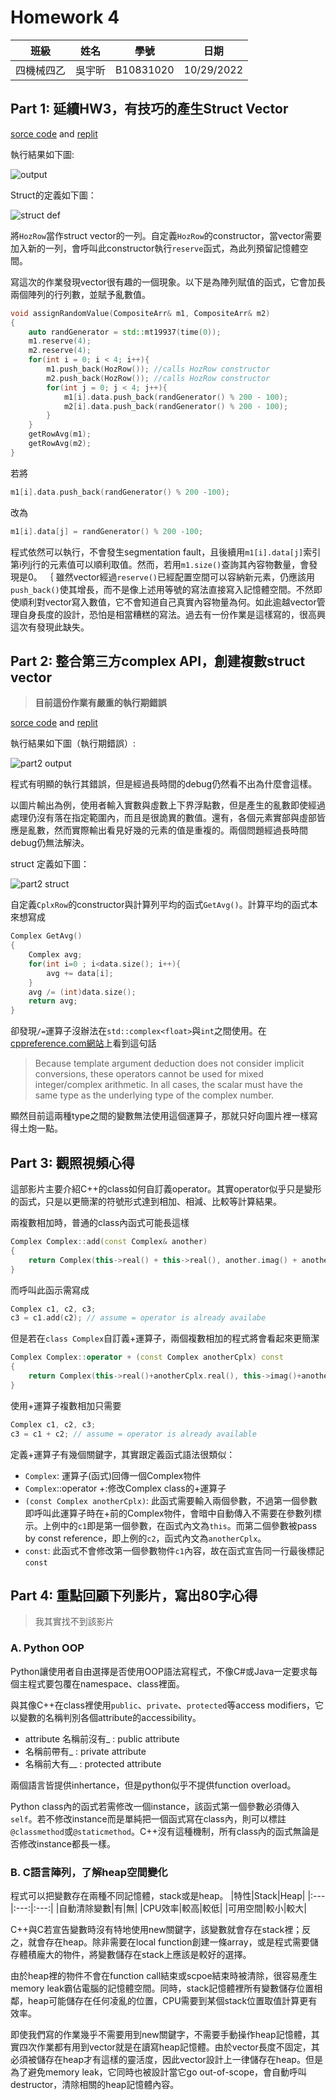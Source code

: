 # Homework 4
 |  班級   | 姓名 |  學號   |   日期   |
 |   :---: | :---:|  :---:  |:---: |
 |四機械四乙|吳宇昕|B10831020|10/29/2022|

## Part 1: 延續HW3，有技巧的產生Struct Vector
[sorce code](CODE/HW4-Task1-1.cpp) and [replit](https://replit.com/join/ivcjhkwpfh-b10831020)

執行結果如下圖:

![output](IMG/part1_output.png)

Struct的定義如下圖：

![struct def](IMG/part1_struct.png) 

將```HozRow```當作struct vector的一列。自定義```HozRow```的constructor，當vector需要加入新的一列，會呼叫此constructor執行```reserve```函式，為此列預留記憶體空間。

寫這次的作業發現vector很有趣的一個現象。以下是為陣列賦值的函式，它會加長兩個陣列的行列數，並賦予亂數值。

```c++
void assignRandomValue(CompositeArr& m1, CompositeArr& m2)
{
    auto randGenerator = std::mt19937(time(0));
    m1.reserve(4);
    m2.reserve(4);
    for(int i = 0; i < 4; i++){
        m1.push_back(HozRow()); //calls HozRow constructor
        m2.push_back(HozRow()); //calls HozRow constructor
        for(int j = 0; j < 4; j++){
            m1[i].data.push_back(randGenerator() % 200 - 100);
            m2[i].data.push_back(randGenerator() % 200 - 100);
        }
    }
    getRowAvg(m1);
    getRowAvg(m2);
}
```
若將
```c++
m1[i].data.push_back(randGenerator() % 200 -100);
```
改為
```c++
m1[i].data[j] = randGenerator() % 200 -100;
```
程式依然可以執行，不會發生segmentation fault，且後續用```m1[i].data[j]```索引第i列j行的元素值可以順利取值。然而，若用```m1.size()```查詢其內容物數量，會發現是0。
｛
雖然vector經過```reserve()```已經配置空間可以容納新元素，仍應該用```push_back()```使其增長，而不是像上述用等號的寫法直接寫入記憶體空間。不然即使順利對vector寫入數值，它不會知道自己真實內容物量為何。如此逾越vector管理自身長度的設計，恐怕是相當糟糕的寫法。過去有一份作業是這樣寫的，很高興這次有發現此缺失。

## Part 2: 整合第三方complex API，創建複數struct vector
> __目前這份作業有嚴重的執行期錯誤__

[sorce code](CODE/HW4-Task1-2.cpp) and [replit](https://replit.com/join/zulanzrtsi-b10831020)

執行結果如下圖（執行期錯誤）:

![part2 output](IMG/part2-output_witherror.png)


程式有明顯的執行其錯誤，但是經過長時間的debug仍然看不出為什麼會這樣。

以圖片輸出為例，使用者輸入實數與虛數上下界浮點數，但是產生的亂數即使經過處理仍沒有落在指定範圍內，而且是很詭異的數值。還有，各個元素實部與虛部皆應是亂數，然而實際輸出看見好幾的元素的值是重複的。兩個問題經過長時間debug仍無法解決。

struct 定義如下圖：

![part2 struct](IMG/part2-struct.png)

自定義```CplxRow```的constructor與計算列平均的函式```GetAvg()```。計算平均的函式本來想寫成
```c++
Complex GetAvg()
{
    Complex avg;
    for(int i=0 ; i<data.size(); i++){
        avg += data[i];
    }
    avg /= (int)data.size();
    return avg;
}
```
卻發現```/=```運算子沒辦法在```std::complex<float>```與```int```之間使用。在[cppreference.com網站](https://en.cppreference.com/w/cpp/numeric/complex/operator_arith3)上看到這句話
> Because template argument deduction does not consider implicit conversions, these operators cannot be used for mixed integer/complex arithmetic. In all cases, the scalar must have the same type as the underlying type of the complex number.

顯然目前這兩種type之間的變數無法使用這個運算子，那就只好向圖片裡一樣寫得土炮一點。

## Part 3: 觀照視頻心得
這部影片主要介紹C++的class如何自訂義operator。其實operator似乎只是變形的函式，只是以更簡潔的符號形式達到相加、相減、比較等計算結果。

兩複數相加時，普通的class內函式可能長這樣
```c++
Complex Complex::add(const Complex& another)
{
    return Complex(this->real() + this->real(), another.imag() + another.imag());
}
```
而呼叫此函示需寫成
```c++
Complex c1, c2, c3;
c3 = c1.add(c2); // assume = operator is already availabe
```
但是若在```class Complex```自訂義+運算子，兩個複數相加的程式將會看起來更簡潔
```c++
Complex Complex::operator + (const Complex anotherCplx) const
{
    return Complex(this->real()+anotherCplx.real(), this->imag()+another.imag())
}
```
使用+運算子複數相加只需要
```c++
Complex c1, c2, c3;
c3 = c1 + c2; // assume = operator is already available
```
定義+運算子有幾個關鍵字，其實跟定義函式語法很類似：
* ```Complex```: 運算子(函式)回傳一個Complex物件
* ```Complex```::operator +:修改Complex class的+運算子
* ```(const Complex anotherCplx)```: 此函式需要輸入兩個參數，不過第一個參數即呼叫此運算子時在+前的Complex物件，會暗中自動傳入不需要在參數列標示。上例中的```c1```即是第一個參數，在函式內文為```this```。而第二個參數被pass by const reference，即上例的```c2```，函式內文為```anotherCplx```。
* ```const```: 此函式不會修改第一個參數物件```c1```內容，故在函式宣告同一行最後標記```const```

## Part 4: 重點回顧下列影片，寫出80字心得
> 我其實找不到該影片
### __A. Python OOP__
Python讓使用者自由選擇是否使用OOP語法寫程式，不像C#或Java一定要求每個主程式要包覆在namespace、class裡面。

與其像C++在class裡使用```public```、```private```、```protected```等access modifiers，它以變數的名稱判別各個attribute的accessibility。
* attribute 名稱前沒有_ : public attribute
* 名稱前帶有_  : private attribute
* 名稱前大有__ : protected attribute

兩個語言皆提供inhertance，但是python似乎不提供function overload。

Python class內的函式若需修改一個instance，該函式第一個參數必須傳入```self```。若不修改instance而是單純把一個函式寫在class內，則可以標註```@classmethod```或```@staticmethod```。C++沒有這種機制，所有class內的函式無論是否修改instance都長一樣。

### __B. C語言陣列，了解heap空間變化__
程式可以把變數存在兩種不同記憶體，stack或是heap。
|特性|Stack|Heap|
|:---|:---:|:---:|
|自動清除變數|有|無|
|CPU效率|較高|較低|
|可用空間|較小|較大|

C++與C若宣告變數時沒有特地使用new關鍵字，該變數就會存在stack裡；反之，就會存在heap。除非需要在local function創建一條array，或是程式需要儲存體積龐大的物件，將變數儲存在stack上應該是較好的選擇。

由於heap裡的物件不會在function call結束或scpoe結束時被清除，很容易產生memory leak霸佔電腦的記憶體空間。同時，stack記憶體裡所有變數儲存位置相鄰，heap可能儲存在任何凌亂的位置，CPU需要到某個stack位置取值計算更有效率。

即使我們寫的作業幾乎不需要用到new關鍵字，不需要手動操作heap記憶體，其實四次作業都有用到vector就是在讀寫heap記憶體。由於vector長度不固定，其必須被儲存在heap才有這樣的靈活度，因此vector設計上一律儲存在heap。但是為了避免memory leak，它同時也被設計當它go out-of-scope，會自動呼叫destructor，清除相關的heap記憶體內容。